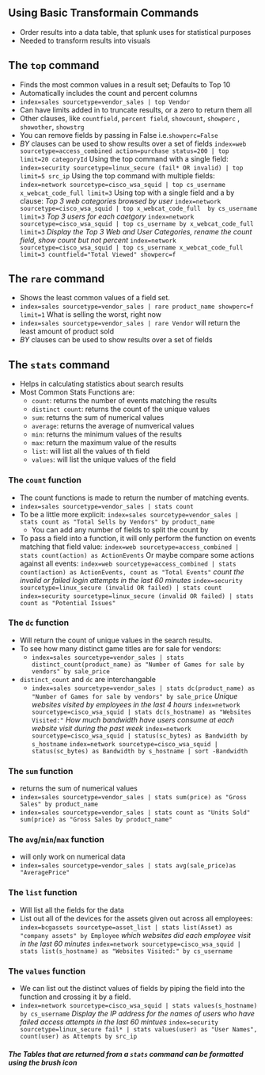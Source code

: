 ## Using Basic Transformain Commands
* Order results into a data table, that splunk uses for statistical purposes
* Needed to transform results into visuals

##  The `top` command 
* Finds the most common values in a result set; Defaults to Top 10
* Automatically includes the count and percent columns 
* `index=sales sourcetype=vendor_sales | top Vendor`
* Can have limits added in to truncate results, or a zero to return them all
* Other clauses, like `countfield`, `percent field`, `showcount`, `showperc` , `showother`, `showstrg`
* You can remove fields by passing in False i.e.`showperc=False`
* *BY* clauses can be used to show results over a set of fields
 `index=web sourcetype=access_combined action=purchase status=200 | top limit=20 categoryId`
Using the top command with a single field:
`index=security sourcetype=linux_secure (fail* OR invalid) | top limit=5 src_ip`
Using the top command with multiple fields:
`index=network sourcetype=cisco_wsa_squid | top cs_username x_webcat_code_full limit=3`
Using top with a single field and a by clause:
*Top 3 web categories browsed by user*
`index=network sourcetype=cisco_wsa_squid | top x_webcat_code_full  by cs_username limit=3`
*Top 3 users for each caetgory*
`index=network sourcetype=cisco_wsa_squid | top cs_username by x_webcat_code_full limit=3`
*Display the Top 3 Web and User Categories, rename the count field, show count but not percent*
`index=network sourcetype=cisco_wsa_squid | top cs_username x_webcat_code_full limit=3 countfield="Total Viewed" showperc=f`

## The `rare` command
* Shows the least common values of a field set. 
* `index=sales sourcetype=vendor_sales | rare product_name showperc=f limit=1` What is selling the worst, right now
* `index=sales sourcetype=vendor_sales | rare Vendor` will return the least amount of product sold
* *BY* clauses can be used to show results over a set of fields

## The `stats` command
* Helps in calculating statistics about search results
* Most Common Stats Functions are:
    * `count`: returns the number of events matching the results
    * `distinct count`: returns the count of the unique values
    * `sum`: returns the sum of numerical values
    * `average`: returns the average of numverical values
    * `min`: returns the minimum values of the results 
    * `max`: return the maximum value of the results
    * `list`: will list all the values of th field
    * `values`: will list the unique values of the field
    
### The `count` function
* The count functions is made to return the number of matching events. 
* `index=sales sourcetype=vendor_sales | stats count`
* To be a little more explicit: `index=sales sourcetype=vendor_sales | stats count as "Total Sells by Vendors" by product_name`
    * You can add any number of fields to split the count by
* To pass a field into a function, it will only perform the function on events matching that field value: 
  `index=web sourcetype=access_combined | stats count(action) as ActionEvents`
  Or maybe compare some actions against all events:
  `index=web sourcetype=access_combined | stats count(action) as ActionEvents, count as "Total Events"`
*count the invalid or failed login attempts in the last 60 minutes*
`index=security sourcetype=linux_secure (invalid OR failed) | stats count`
`index=security sourcetype=linux_secure (invalid OR failed) | stats count as "Potential Issues"`

### The `dc` function
* Will return the count of unique values in the search results.
* To see how many distinct game titles are for sale for vendors:
    * `index=sales sourcetype=vendor_sales | stats distinct_count(product_name) as "Number of Games for sale by vendors" by sale_price`
* `distinct_count` and `dc` are interchangable
    * `index=sales sourcetype=vendor_sales | stats dc(product_name) as "Number of Games for sale by vendors" by sale_price`
*Unique websites visited by employees in the last 4 hours*
`index=network sourcetype=cisco_wsa_squid | stats dc(s_hostname) as "Websites Visited:"`
*How much bandwidth have users consume at each website visit during the past week*
`index=network sourcetype=cisco_wsa_squid | status(sc_bytes) as Bandwidth by s_hostname`
`index=network sourcetype=cisco_wsa_squid | status(sc_bytes) as Bandwidth by s_hostname | sort -Bandwidth`

### The `sum` function
* returns the sum of numerical values
* `index=sales sourcetype=vendor_sales | stats sum(price) as "Gross Sales" by product_name`
* `index=sales sourcetype=vendor_sales | stats count as "Units Sold" sum(price) as "Gross Sales by product_name"`

### The `avg`/`min`/`max` function
* will only work on numerical data
* `index=sales sourcetype=vendor_sales | stats avg(sale_price)as "AveragePrice"`

### The `list` function
* Will list all the fields for the data
* List out all of the devices for the assets given out across all employees:
 `index=bcgassets sourcetype=asset_list | stats list(Asset) as "company assets" by Employee`
*which websites did each employee visit in the last 60 minutes*
`index=network sourcetype=cisco_wsa_squid | stats list(s_hostname) as "Websites Visited:" by cs_username`

### The `values` function
* We can list out the distinct values of fields by piping the field into the function and crossing it by a field.
* `index=network sourcetype=cisco_wsa_squid | stats values(s_hostname) by cs_username`
*Display the IP address for the names of users who have failed access attempts in the last 60 mintues*
`index=security sourcetype=linux_secure fail* | stats values(user) as "User Names", count(user) as Attempts by src_ip`

##### The Tables that are returned from a `stats` command can be formatted using the brush icon
